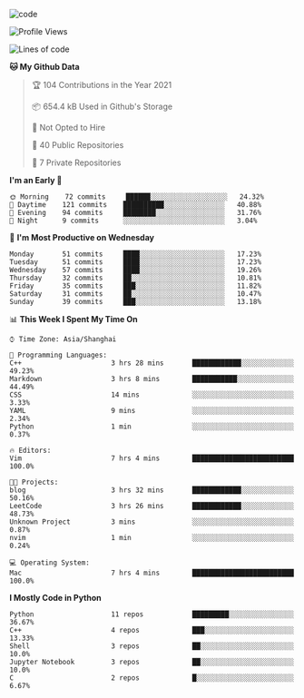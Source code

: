 
<!--
**liuyaanng/liuyaanng** is a ✨ _special_ ✨ repository because its `README.md` (this file) appears on your GitHub profile.

Here are some ideas to get you started:

- 🔭 I’m currently working on ...
- 🌱 I’m currently learning ...
- 👯 I’m looking to collaborate on ...
- 🤔 I’m looking for help with ...
- 💬 Ask me about ...
- 📫 How to reach me: ...
- 😄 Pronouns: ...
- ⚡ Fun fact: ...
-->


![code](https://cdn.jsdelivr.net/gh/liuyaanng/liuyaanng@1.0/code.gif) 

<!--START_SECTION:waka-->
![Profile Views](http://img.shields.io/badge/Profile%20Views-0-blue)

![Lines of code](https://img.shields.io/badge/From%20Hello%20World%20I%27ve%20Written-5.3%20million%20lines%20of%20code-blue)

**🐱 My Github Data** 

> 🏆 104 Contributions in the Year 2021
 > 
> 📦 654.4 kB Used in Github's Storage 
 > 
> 🚫 Not Opted to Hire
 > 
> 📜 40 Public Repositories 
 > 
> 🔑 7 Private Repositories  
 > 
**I'm an Early 🐤** 

```text
🌞 Morning    72 commits     ██████░░░░░░░░░░░░░░░░░░░   24.32% 
🌆 Daytime    121 commits    ██████████░░░░░░░░░░░░░░░   40.88% 
🌃 Evening    94 commits     ████████░░░░░░░░░░░░░░░░░   31.76% 
🌙 Night      9 commits      ░░░░░░░░░░░░░░░░░░░░░░░░░   3.04%

```
📅 **I'm Most Productive on Wednesday** 

```text
Monday       51 commits     ████░░░░░░░░░░░░░░░░░░░░░   17.23% 
Tuesday      51 commits     ████░░░░░░░░░░░░░░░░░░░░░   17.23% 
Wednesday    57 commits     ████░░░░░░░░░░░░░░░░░░░░░   19.26% 
Thursday     32 commits     ██░░░░░░░░░░░░░░░░░░░░░░░   10.81% 
Friday       35 commits     ███░░░░░░░░░░░░░░░░░░░░░░   11.82% 
Saturday     31 commits     ██░░░░░░░░░░░░░░░░░░░░░░░   10.47% 
Sunday       39 commits     ███░░░░░░░░░░░░░░░░░░░░░░   13.18%

```


📊 **This Week I Spent My Time On** 

```text
⌚︎ Time Zone: Asia/Shanghai

💬 Programming Languages: 
C++                      3 hrs 28 mins       ████████████░░░░░░░░░░░░░   49.23% 
Markdown                 3 hrs 8 mins        ███████████░░░░░░░░░░░░░░   44.49% 
CSS                      14 mins             ░░░░░░░░░░░░░░░░░░░░░░░░░   3.33% 
YAML                     9 mins              ░░░░░░░░░░░░░░░░░░░░░░░░░   2.34% 
Python                   1 min               ░░░░░░░░░░░░░░░░░░░░░░░░░   0.37%

🔥 Editors: 
Vim                      7 hrs 4 mins        █████████████████████████   100.0%

🐱‍💻 Projects: 
blog                     3 hrs 32 mins       ████████████░░░░░░░░░░░░░   50.16% 
LeetCode                 3 hrs 26 mins       ████████████░░░░░░░░░░░░░   48.73% 
Unknown Project          3 mins              ░░░░░░░░░░░░░░░░░░░░░░░░░   0.87% 
nvim                     1 min               ░░░░░░░░░░░░░░░░░░░░░░░░░   0.24%

💻 Operating System: 
Mac                      7 hrs 4 mins        █████████████████████████   100.0%

```

**I Mostly Code in Python** 

```text
Python                   11 repos            █████████░░░░░░░░░░░░░░░░   36.67% 
C++                      4 repos             ███░░░░░░░░░░░░░░░░░░░░░░   13.33% 
Shell                    3 repos             ██░░░░░░░░░░░░░░░░░░░░░░░   10.0% 
Jupyter Notebook         3 repos             ██░░░░░░░░░░░░░░░░░░░░░░░   10.0% 
C                        2 repos             █░░░░░░░░░░░░░░░░░░░░░░░░   6.67%

```



<!--END_SECTION:waka-->
